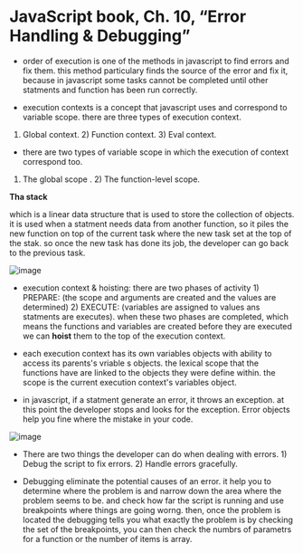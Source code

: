 # JavaScript book, Ch. 10, “Error Handling & Debugging”

* order of execution is one of the methods in javascript to find errors and fix them. this method particulary finds the source of the error and fix it, because in javascript some tasks cannot be completed until other statments and function has been run correctly. 

* execution contexts is a concept that javascript uses and correspond to variable scope. there are three types of execution context. 

1) Global context. 2) Function context. 3) Eval context.

* there are two types of variable scope in which the execution of context correspond too. 

1) The global scope . 2) The function-level scope.

**Tha stack** 

which is a linear data structure that is used to store the collection of objects. it is used when a statment needs data from another function, so it piles the new function on top of the current task where the new task set at the top of the stak. so once the new task has done its job, the developer can go back to the previous task. 

![image](https://static.javatpoint.com/core/images/java-stack.png)

* execution context & hoisting: there are two phases of activity 1) PREPARE: (the scope and arguments are created and the values are determined) 2) EXECUTE: (variables are assigned to values ans statments are executes). when these two phases are completed, which means the functions and variables are created before they are executed we can **hoist** them to the top of the execution context. 

* each execution context has its own variables objects with ability to access its parents's vriable s objects. the lexical scope that the functions have are linked to the objects they were define within. the scope is the current execution context's variables object. 

* in javascript, if a statment generate an error, it throws an exception. at this point the developer stops and looks for the exception. Error objects help you fine where the mistake in your code.

![image](https://media.geeksforgeeks.org/wp-content/uploads/Exception-in-java1.png) 

* There are two things the developer can do when dealing with errors. 1) Debug the script to fix errors. 2) Handle errors gracefully. 

* Debugging eliminate the potential causes of an error. it help you to determine where the problem is and narrow down the area where the problem seems to be. and check how far the script is running and use breakpoints where things are going worng. then, once the problem is located the debugging tells you what exactly the problem is by checking the set of the breakpoints, you can then check the numbrs of parametrs for a function or the number of items is array.